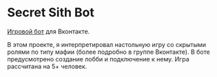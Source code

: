 # Secret Sith Bot
[Игровой бот](https://vk.com/secret_sith) для Вконтакте.

В этом проекте, я интерпретировал настольную игру со скрытыми ролями по типу мафии (более подробно в группе Вконтакте).
В боте предусмотрено создание лобби и подключение к нему.
Игра рассчитана на 5+ человек.
